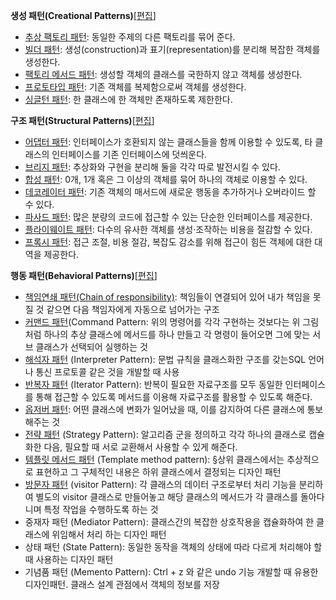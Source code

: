 **생성 패턴(Creational Patterns)**[[편집](https://ko.wikipedia.org/w/index.php?title=%EB%94%94%EC%9E%90%EC%9D%B8_%ED%8C%A8%ED%84%B4_(%EC%B1%85)&action=edit&section=1)]

- [추상 팩토리 패턴](https://ko.wikipedia.org/wiki/%EC%B6%94%EC%83%81_%ED%8C%A9%ED%86%A0%EB%A6%AC_%ED%8C%A8%ED%84%B4): 동일한 주제의 다른 팩토리를 묶어 준다.
- [빌더 패턴](https://ko.wikipedia.org/wiki/%EB%B9%8C%EB%8D%94_%ED%8C%A8%ED%84%B4): 생성(construction)과 표기(representation)를 분리해 복잡한 객체를 생성한다.
- [팩토리 메서드 패턴](https://ko.wikipedia.org/wiki/%ED%8C%A9%ED%86%A0%EB%A6%AC_%EB%A9%94%EC%84%9C%EB%93%9C_%ED%8C%A8%ED%84%B4): 생성할 객체의 클래스를 국한하지 않고 객체를 생성한다.
- [프로토타입 패턴](https://ko.wikipedia.org/wiki/%ED%94%84%EB%A1%9C%ED%86%A0%ED%83%80%EC%9E%85_%ED%8C%A8%ED%84%B4): 기존 객체를 복제함으로써 객체를 생성한다.
- [싱글턴 패턴](https://ko.wikipedia.org/wiki/%EC%8B%B1%EA%B8%80%ED%84%B4_%ED%8C%A8%ED%84%B4): 한 클래스에 한 객체만 존재하도록 제한한다.

**구조 패턴(Structural Patterns)**[[편집](https://ko.wikipedia.org/w/index.php?title=%EB%94%94%EC%9E%90%EC%9D%B8_%ED%8C%A8%ED%84%B4_(%EC%B1%85)&action=edit&section=2)]

- [어댑터 패턴](https://ko.wikipedia.org/wiki/%EC%96%B4%EB%8C%91%ED%84%B0_%ED%8C%A8%ED%84%B4): 인터페이스가 호환되지 않는 클래스들을 함께 이용할 수 있도록, 타 클래스의 인터페이스를 기존 인터페이스에 덧씌운다.
- [브리지 패턴](https://ko.wikipedia.org/wiki/%EB%B8%8C%EB%A6%AC%EC%A7%80_%ED%8C%A8%ED%84%B4): 추상화와 구현을 분리해 둘을 각각 따로 발전시킬 수 있다.
- [합성 패턴](https://ko.wikipedia.org/wiki/%EC%BB%B4%ED%8F%AC%EC%A7%80%ED%8A%B8_%ED%8C%A8%ED%84%B4): 0개, 1개 혹은 그 이상의 객체를 묶어 하나의 객체로 이용할 수 있다.
- [데코레이터 패턴](https://ko.wikipedia.org/wiki/%EB%8D%B0%EC%BD%94%EB%A0%88%EC%9D%B4%ED%84%B0_%ED%8C%A8%ED%84%B4): 기존 객체의 매서드에 새로운 행동을 추가하거나 오버라이드 할 수 있다.
- [파사드 패턴](https://ko.wikipedia.org/wiki/%ED%8C%8C%EC%82%AC%EB%93%9C_%ED%8C%A8%ED%84%B4): 많은 분량의 코드에 접근할 수 있는 단순한 인터페이스를 제공한다.
- [플라이웨이트 패턴](https://ko.wikipedia.org/wiki/%ED%94%8C%EB%9D%BC%EC%9D%B4%EC%9B%A8%EC%9D%B4%ED%8A%B8_%ED%8C%A8%ED%84%B4): 다수의 유사한 객체를 생성·조작하는 비용을 절감할 수 있다.
- [프록시 패턴](https://ko.wikipedia.org/wiki/%ED%94%84%EB%A1%9D%EC%8B%9C_%ED%8C%A8%ED%84%B4): 접근 조절, 비용 절감, 복잡도 감소를 위해 접근이 힘든 객체에 대한 대역을 제공한다.

**행동 패턴(Behavioral Patterns)**[[편집](https://ko.wikipedia.org/w/index.php?title=%EB%94%94%EC%9E%90%EC%9D%B8_%ED%8C%A8%ED%84%B4_(%EC%B1%85)&action=edit&section=3)]

- [책임연쇄 패턴(Chain of responsibility)](https://ko.wikipedia.org/w/index.php?title=%EC%B1%85%EC%9E%84%EC%97%B0%EC%87%84_%ED%8C%A8%ED%84%B4(Chain_of_responsibility)&action=edit&redlink=1): 책임들이 연결되어 있어 내가 책임을 못 질 것 같으면 다음 책임자에게 자동으로 넘어가는 구조
- [커맨드 패턴](https://ko.wikipedia.org/wiki/%EC%BB%A4%EB%A7%A8%EB%93%9C_%ED%8C%A8%ED%84%B4)(Command Pattern: 위의 명령어를 각각 구현하는 것보다는 위 그림처럼 하나의 추상 클래스에 메서드를 하나 만들고 각 명령이 들어오면 그에 맞는 서브 클래스가 선택되어 실행하는 것
- [해석자 패턴](https://ko.wikipedia.org/w/index.php?title=%ED%95%B4%EC%84%9D%EC%9E%90_%ED%8C%A8%ED%84%B4&action=edit&redlink=1) (Interpreter Pattern): 문법 규칙을 클래스화한 구조를 갖는SQL 언어나 통신 프로토콜 같은 것을 개발할 때 사용
- [반복자 패턴](https://ko.wikipedia.org/wiki/%EB%B0%98%EB%B3%B5%EC%9E%90_%ED%8C%A8%ED%84%B4) (Iterator Pattern): 반복이 필요한 자료구조를 모두 동일한 인터페이스를 통해 접근할 수 있도록 메서드를 이용해 자료구조를 활용할 수 있도록 해준다.
- [옵저버 패턴](https://ko.wikipedia.org/wiki/%EC%98%B5%EC%A0%80%EB%B2%84_%ED%8C%A8%ED%84%B4): 어떤 클래스에 변화가 일어났을 때, 이를 감지하여 다른 클래스에 통보해주는 것
- [전략 패턴](https://ko.wikipedia.org/wiki/%EC%A0%84%EB%9E%B5_%ED%8C%A8%ED%84%B4) (Strategy Pattern): 알고리즘 군을 정의하고 각각 하나의 클래스로 캡슐화한 다음, 필요할 때 서로 교환해서 사용할 수 있게 해준다.
- [템플릿 메서드 패턴](https://ko.wikipedia.org/w/index.php?title=%ED%85%9C%ED%94%8C%EB%A6%BF_%EB%A9%94%EC%84%9C%EB%93%9C_%ED%8C%A8%ED%84%B4&action=edit&redlink=1) (Template method pattern): §상위 클래스에서는 추상적으로 표현하고 그 구체적인 내용은 하위 클래스에서 결정되는 디자인 패턴
- [방문자 패턴](https://ko.wikipedia.org/wiki/%EB%B0%A9%EB%AC%B8%EC%9E%90_%ED%8C%A8%ED%84%B4) (visitor Pattern): 각 클래스의 데이터 구조로부터 처리 기능을 분리하여 별도의 visitor 클래스로 만들어놓고 해당 클래스의 메서드가 각 클래스를 돌아다니며 특정 작업을 수행하도록 하는 것
- 중재자 패턴 (Mediator Pattern): 클래스간의 복잡한 상호작용을 캡슐화하여 한 클래스에 위임해서 처리 하는 디자인 패턴
- 상태 패턴 (State Pattern): 동일한 동작을 객체의 상태에 따라 다르게 처리해야 할 때 사용하는 디자인 패턴
- 기념품 패턴 (Memento Pattern): Ctrl + z 와 같은 undo 기능 개발할 때 유용한 디자인패턴. 클래스 설계 관점에서 객체의 정보를 저장